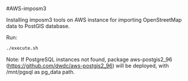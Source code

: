 #AWS-imposm3

Installing imposm3 tools on AWS instance for importing OpenStreetMap data to PostGIS database.


Run:
```bash
./execute.sh
```

Note:  If PostgreSQL instances not found, package aws-postgis2_96 (https://github.com/dwdc/aws-postgis2_96) will be deployed, with /mnt/pgsql as pg_data path.
